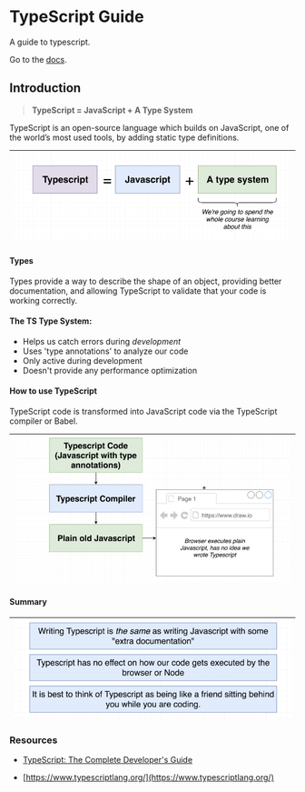 # TypeScript Guide

A guide to typescript.

Go to the [docs](./docs/00-index.md).

## Introduction

> **TypeScript = JavaScript + A Type System**

TypeScript is an open-source language which builds on JavaScript, one of the world’s most used tools, by adding static type definitions.


|![](./docs/screenshots/01-typescript.png)
|--


#### Types

Types provide a way to describe the shape of an object, providing better documentation, and allowing TypeScript to validate that your code is working correctly.

#### The TS Type System:

 - Helps us catch errors during *development*
 - Uses 'type annotations' to analyze our code
 - Only active during development
 - Doesn't provide any performance optimization


#### How to use TypeScript

TypeScript code is transformed into JavaScript code via the TypeScript compiler or Babel.

|![](./docs/screenshots/02-ts-compiler.png)
|--


#### Summary

|![](./docs/screenshots/03-summary.png)
|--


### Resources

 - [TypeScript: The Complete Developer's Guide](https://www.udemy.com/course/typescript-the-complete-developers-guide)

 - [https://www.typescriptlang.org/](https://www.typescriptlang.org/)